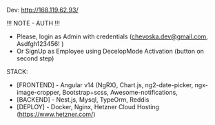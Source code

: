 Dev: http://168.119.62.93/

!!! NOTE - AUTH !!!

- Please, login as Admin with credentials (chevoska.dev@gmail.com, 
Asdfgh123456! )
- Or SignUp as Employee using DecelopMode Activation (button on second step)

STACK:

- [FRONTEND] - Angular v14 (NgRX), Chart.js, ng2-date-picker, ngx-image-cropper, Bootstrap+scss, Awesome-notifications,
- [BACKEND] - Nest.js, Mysql, TypeOrm, Reddis
- [DEPLOY] - Docker, Nginx, Hetzner Cloud Hosting (https://www.hetzner.com/)

